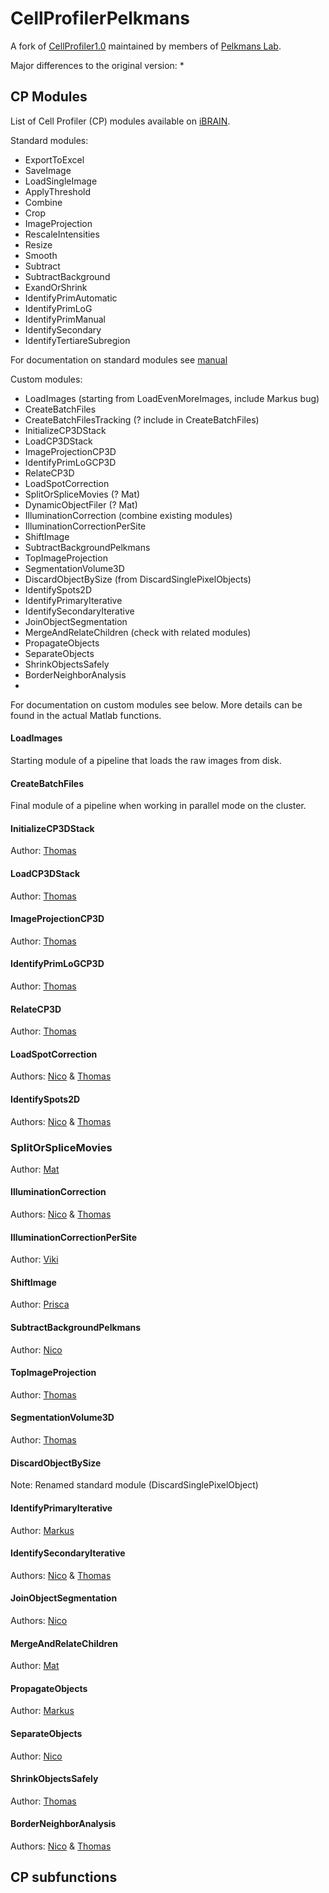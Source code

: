 CellProfilerPelkmans
====================

A fork of [CellProfiler1.0](http://cellprofiler.org/previousReleases.shtml) maintained by members of [Pelkmans Lab](https://www.pelkmanslab.org).

Major differences to the original version:
*


## CP Modules

List of Cell Profiler (CP) modules available on [iBRAIN](https://github.com/pelkmanslab/iBRAIN).

Standard modules:

* ExportToExcel
* SaveImage
* LoadSingleImage
* ApplyThreshold
* Combine
* Crop
* ImageProjection
* RescaleIntensities
* Resize
* Smooth
* Subtract
* SubtractBackground
* ExandOrShrink
* IdentifyPrimAutomatic
* IdentifyPrimLoG
* IdentifyPrimManual
* IdentifySecondary
* IdentifyTertiareSubregion

For documentation on standard modules see [manual](http://cellprofiler.org/linked_files/Documentation/cp1_manual_9717.pdf)

Custom modules:

* LoadImages (starting from LoadEvenMoreImages, include Markus bug)
* CreateBatchFiles
* CreateBatchFilesTracking (? include in CreateBatchFiles)
* InitializeCP3DStack
* LoadCP3DStack
* ImageProjectionCP3D
* IdentifyPrimLoGCP3D
* RelateCP3D
* LoadSpotCorrection
* SplitOrSpliceMovies (? Mat)
* DynamicObjectFiler (? Mat)
* IlluminationCorrection (combine existing modules)
* IlluminationCorrectionPerSite
* ShiftImage
* SubtractBackgroundPelkmans
* TopImageProjection
* SegmentationVolume3D
* DiscardObjectBySize (from DiscardSinglePixelObjects)
* IdentifySpots2D
* IdentifyPrimaryIterative
* IdentifySecondaryIterative
* JoinObjectSegmentation
* MergeAndRelateChildren (check with related modules)
* PropagateObjects
* SeparateObjects
* ShrinkObjectsSafely
* BorderNeighborAnalysis
* 

For documentation on custom modules see below. More details can be found in the actual Matlab functions.

#### LoadImages

Starting module of a pipeline that loads the raw images from disk.


#### CreateBatchFiles

Final module of a pipeline when working in parallel mode on the cluster.


#### InitializeCP3DStack

Author: [Thomas](https://www.pelkmanslab.org/?page_id=376)


#### LoadCP3DStack

Author: [Thomas](https://www.pelkmanslab.org/?page_id=376)


#### ImageProjectionCP3D

Author: [Thomas](https://www.pelkmanslab.org/?page_id=376)


#### IdentifyPrimLoGCP3D

Author: [Thomas](https://www.pelkmanslab.org/?page_id=376)


#### RelateCP3D

Author: [Thomas](https://www.pelkmanslab.org/?page_id=376)


#### LoadSpotCorrection

Authors: [Nico](https://www.pelkmanslab.org/?page_id=360) & [Thomas](https://www.pelkmanslab.org/?page_id=376)


#### IdentifySpots2D

Authors: [Nico](https://www.pelkmanslab.org/?page_id=360) & [Thomas](https://www.pelkmanslab.org/?page_id=376)


### SplitOrSpliceMovies

Author: [Mat](https://www.pelkmanslab.org/?page_id=350)


#### IlluminationCorrection

Authors: [Nico](https://www.pelkmanslab.org/?page_id=360) & [Thomas](https://www.pelkmanslab.org/?page_id=376)


#### IlluminationCorrectionPerSite

Author: [Viki](https://www.pelkmanslab.org/?page_id=373)


#### ShiftImage

Author: [Prisca](https://www.pelkmanslab.org/?page_id=253)


#### SubtractBackgroundPelkmans

Author: [Nico](https://www.pelkmanslab.org/?page_id=360)


#### TopImageProjection

Author: [Thomas](https://www.pelkmanslab.org/?page_id=376)


#### SegmentationVolume3D

Author: [Thomas](https://www.pelkmanslab.org/?page_id=376)


#### DiscardObjectBySize

Note: Renamed standard module (DiscardSinglePixelObject)


#### IdentifyPrimaryIterative

Author: [Markus](https://www.pelkmanslab.org/?page_id=402)


#### IdentifySecondaryIterative

Authors: [Nico](https://www.pelkmanslab.org/?page_id=360) & [Thomas](https://www.pelkmanslab.org/?page_id=376)


#### JoinObjectSegmentation

Authors: [Nico](https://www.pelkmanslab.org/?page_id=360)


#### MergeAndRelateChildren

Author: [Mat](https://www.pelkmanslab.org/?page_id=350)


#### PropagateObjects

Author: [Markus](https://www.pelkmanslab.org/?page_id=402)


#### SeparateObjects

Author: [Nico](https://www.pelkmanslab.org/?page_id=360)


#### ShrinkObjectsSafely

Author: [Thomas](https://www.pelkmanslab.org/?page_id=376)


#### BorderNeighborAnalysis

Authors: [Nico](https://www.pelkmanslab.org/?page_id=360) & [Thomas](https://www.pelkmanslab.org/?page_id=376)

## CP subfunctions


